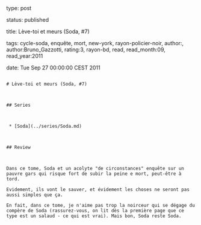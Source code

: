 type: post
status: published
title: Lève-toi et meurs (Soda, #7)
tags:  cycle-soda,  enquête,  mort,  new-york,  rayon-policier-noir, author:, author:Bruno_Gazzotti, rating:3, rayon-bd, read, read_month:09, read_year:2011
date: Tue Sep 27 00:00:00 CEST 2011
~~~~~~
# Lève-toi et meurs (Soda, #7)

## Series

 * [Soda](../series/Soda.md)

## Review

Dans ce tome, Soda et un acolyte "de circonstances" enquête sur un pauvre gars qui risque fort de subir la peine e mort, peut-être à tord.  
Evidement, ils vont le sauver, et évidement les choses ne seront pas aussi simples que ça.  
En fait, dans ce tome, je n'aime pas trop la noirceur qui se dégage du compère de Soda (rassurez-vous, on lit dès la première page que ce type est un salaud - ce qui est vrai). Mais bon, Soda reste Soda.